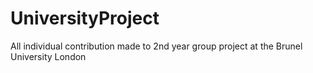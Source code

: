 # UniversityProject
All individual contribution made to 2nd year group project at the Brunel University London
